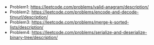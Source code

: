 - Problem1: https://leetcode.com/problems/valid-anagram/description/
- Problem2: https://leetcode.com/problems/encode-and-decode-tinyurl/description/
- Problem3: https://leetcode.com/problems/merge-k-sorted-lists/description/
- Problem4: https://leetcode.com/problems/serialize-and-deserialize-binary-tree/description/
